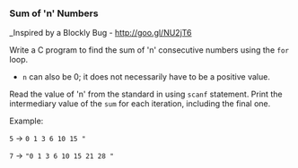 ### Sum of 'n' Numbers
_Inspired by a Blockly Bug - http://goo.gl/NU2jT6

Write a C program to find the sum of 'n' consecutive numbers using the `for` loop.
- `n` can also be 0; it does not necessarily have to be a positive value. 

Read the value of 'n' from the standard in using `scanf` statement. Print the intermediary value of the `sum` for each iteration, including the final one.

Example: 

 `5` -> `0 1 3 6 10 15 "`
 
 `7` -> `"0 1 3 6 10 15 21 28 "`
 